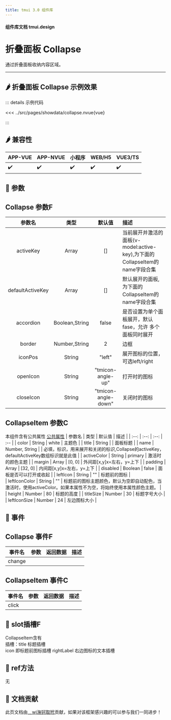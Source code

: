 ```yaml
---
title: tmui 3.0 组件库
---
```


<script setup>
import webview from '../components/mobileWebview.vue'
</script>

#### 组件库文档 tmui.design

# 折叠面板 Collapse
通过折叠面板收纳内容区域。

---

## :hot_pepper: 折叠面板 Collapse 示例效果

<webview url="https://tmui.design/h5/#/pages/showdata/collapse"></webview>

::: details 示例代码

<<< ../src/pages/showdata/collapse.nvue{vue}

:::


## :hot_pepper: 兼容性

| APP-VUE | APP-NVUE | 小程序 | WEB/H5 | VUE3/TS |
| --- | --- | --- | --- | --- |
| :heavy_check_mark: | :heavy_check_mark: | :heavy_check_mark: | :heavy_check_mark: | :heavy_check_mark: |

## :seedling: 参数
## Collapse 参数F

| 参数名 | 类型 | 默认值 | 描述 |
| :--: | :--: | :--: | :-- |
| activeKey | Array | [] | 当前展开并激活的面板(v-model:active-key),为下面的CollapseItem的name字段合集 |
| defaultActiveKey | Array | [] | 默认展开的面板,为下面的CollapseItem的name字段合集 |
| accordion | Boolean,String | false | 是否设置为单个面板展开，默认fase，允许 多个面板同时展开 |
| border | Number,String | 2 | 边框 |
| iconPos | String | "left" | 展开图标的位置，可选left/right |
| openIcon<Badge type="danger" text="v3.0.77+" vertical="middle" /> | String | "tmicon-angle-up" | 打开时的图标 |
| closeIcon<Badge type="danger" text="v3.0.77+" vertical="middle" /> | String | "tmicon-angle-down" | 关闭时的图标 |

## CollapseItem 参数C
本组件含有公共属性 [公共属性](/spec/组件公共样式.html)
| 参数名 | 类型 | 默认值 | 描述 |
| :--: | :--: | :--: | :-- |
| color | String | white | 主题色 |
| title | String |  | 面板标题 |
| name | Number, String |  | 必填，标识，用来展开和关闭的标识,Collapse的activeKey，defaultActiveKey数组标识就是此值 |
| activeColor | String | primary | 激活时的颜色主题 |
| margin | Array | [0, 0] | 外间距[x,y]x=左右，y=上下 |
| padding | Array | [32, 0] | 内间距[x,y]x=左右，y=上下 |
| disabled | Boolean | false | 面板是否可以打开或收起 |
| leftIcon | String | "" | 标题前的图标 |  
| leftIconColor | String | "" | 标题前的图标主题颜色，默认为空即自动配色，当激活时，使用activeColor。如果本属性不为空，将始终使用本属性颜色主题。 |  
| height<Badge type="danger" text="v3.0.77+" vertical="middle" /> | Number | 80 | 标题的高度 |
| titleSize | Number | 30 | 标题字号大小 |
| leftIconSize | Number | 24 | 左边图标大小 |

## :rose: 事件
## Collapse 事件F
| 事件名 | 参数 | 返回数据 | 描述 |
| --- | --- | --- | --- |
| change |  |  |  |

## CollapseItem 事件C
| 事件名 | 参数 | 返回数据 | 描述 |
| --- | --- | --- | --- |
| click |  |  |  |

## :corn: slot插槽F
CollapseItem含有<br>
插槽：title 标题插槽<br>
icon 即标题前图标插槽
rightLabel <Badge type="danger" text="v3.0.77+" vertical="middle" /> 右边图标的文本插槽

## :green_salad: ref方法
无

## :couplekiss: 文档贡献
此页文档由[﹎wj潕钶取玳](https://gitee.com/dxwj)贡献，如果对该框架感兴趣的可以参与我们一同进步！